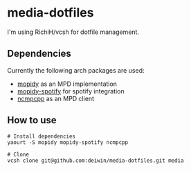 # media-dotfiles

I'm using RichiH/vcsh for dotfile management.

## Dependencies
Currently the following arch packages are used:
- [mopidy](https://aur.archlinux.org/packages/mopidy/) as an MPD implementation
- [mopidy-spotify](https://aur.archlinux.org/packages/mopidy-spotify/) for spotify integration
- [ncmpcpp](https://www.archlinux.org/packages/?name=ncmpcpp) as an MPD client

## How to use
```
# Install dependencies
yaourt -S mopidy mopidy-spotify ncmpcpp

# Clone  
vcsh clone git@github.com:deiwin/media-dotfiles.git media
```
